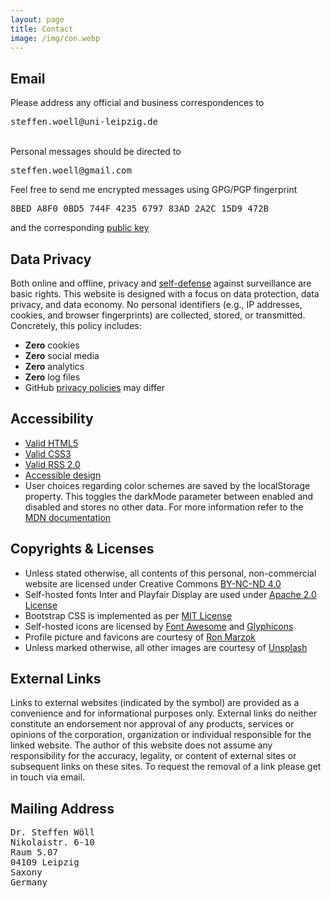 ```yaml
---
layout: page
title: Contact
image: /img/con.webp
---
```


<h2>Email</h2>
<div class="box-success">
Please address any official and business correspondences to <pre><i class="far fa-envelope" role="presentation"></i>steffen.woell@uni-leipzig.de</pre><br>Personal messages should be directed to <pre><i class="far fa-envelope" role="presentation"></i>steffen.woell@gmail.com</pre>
</div>

<div class="box-note cboxa">
Feel free to send me encrypted messages using GPG/PGP fingerprint <pre><i class="fas fa-fingerprint" role="presentation"></i>8BED A8F0 0BD5 744F 4235 6797 83AD 2A2C 15D9 472B</pre>and the corresponding <a href="/doc/keys/sw_pgp_public_key.asc">public key<i class="fas fa-link" role="presentation"></i></a>
</div>

<h2>Data Privacy</h2>
<div class="box-success cboxa">
Both online and offline, privacy and <a href="https://ssd.eff.org/">self-defense<i class="fas fa-external-link-alt" role="presentation"></i></a> against surveillance are basic rights. This website is designed with a focus on data protection, data privacy, and data economy. No personal identifiers (e.g., IP addresses, cookies, and browser fingerprints) are collected, stored, or transmitted. Concretely, this policy includes:
  <ul class="fa-ul">
    <li><span class="fa-li"><i class="fas fa-cookie-bite" role="presentation"></i></span><b>Zero</b> cookies</li>
    <li><span class="fa-li"><i class="fas fa-thumbs-down" role="presentation"></i></span><b>Zero</b> social media</li>
    <li><span class="fa-li"><i class="fas fa-ghost" role="presentation"></i></span><b>Zero</b> analytics</li>
    <li><span class="fa-li"><i class="fas fa-dumpster-fire" role="presentation"></i></span><b>Zero</b> log files</li>
    <li><span class="fa-li"><i class="fas fa-info-circle" role="presentation"></i></span>GitHub <a href="https://docs.github.com/en/site-policy/privacy-policies/github-privacy-statement">privacy policies<i class="fas fa-external-link-alt" role="presentation"></i></a> may differ</li>
  </ul>
</div>

<h2>Accessibility</h2>
<div class="box-success cboxa">
  <ul class="fa-ul">
    <li><span class="fa-li"><i class="fab fa-html5" role="presentation"></i></span><a href="https://validator.w3.org/nu/?doc=https%3A%2F%2Fsteffenwoell.github.io%2F">Valid <span class="pre-inline">HTML5</span><i class="fas fa-external-link-alt" role="presentation"></i></a></li>
    <li><span class="fa-li"><i class="fab fa-css3-alt" role="presentation"></i></span><a href="https://jigsaw.w3.org/css-validator/validator?uri=https%3A%2F%2Fsteffenwoell.github.io">Valid <span class="pre-inline">CSS3</span><i class="fas fa-external-link-alt" role="presentation"></i></a></li>
    <li><span class="fa-li"><i class="fas fa-rss" role="presentation"></i></span><a href="https://validator.w3.org/feed/check.cgi?url=https%3A%2F%2Fsteffenwoell.github.io%2Ffeed.xml">Valid <span class="pre-inline">RSS 2.0</span><i class="fas fa-external-link-alt" role="presentation"></i></a></li>
    <li><span class="fa-li"><i class="fas fa-universal-access" role="presentation"></i></span><a href="https://wave.webaim.org/report#/https://steffenwoell.github.io/">Accessible design<i class="fas fa-external-link-alt" role="presentation"></i></a></li>
    <li><span class="fa-li"><i class="fas fa-info-circle" role="presentation"></i></span>User choices regarding color schemes are saved by the <span class="pre-inline">localStorage</span> property. This toggles the <span class="pre-inline">darkMode</span> parameter between <span class="pre-inline">enabled</span> and <span class="pre-inline">disabled</span> and stores no other data. For more information refer to the <a href="https://developer.mozilla.org/en-US/docs/Web/API/Window/localStorage">MDN documentation<i class="fas fa-external-link-alt" role="presentation"></i></a></li>
  </ul>
</div>

<h2>Copyrights & Licenses</h2>
<div class="box-note cboxa">
<ul class="list-copy" role="list">
<li>Unless stated otherwise, all contents of this personal, non-commercial website are licensed under Creative Commons <a rel="license" href="/doc/legal/CC-LICENSE.txt">BY-NC-ND 4.0<i class="far fa-file" role="presentation"></i></a></li>
<li>Self-hosted fonts <span class="pre-inline">Inter</span> and <span class="pre-inline">Playfair Display</span> are used under <a rel="license" href="/doc/legal/APACHE-LICENSE.txt">Apache 2.0 License<i class="far fa-file" role="presentation"></i></a></li>
<li>Bootstrap CSS is implemented as per <a rel="license" href="/doc/legal/MIT-LICENSE.txt">MIT License<i class="far fa-file" role="presentation"></i></a></li>
<li>Self-hosted icons are licensed by <a rel="license" href="/doc/legal/FA-LICENSE.txt">Font Awesome<i class="far fa-file" role="presentation"></i></a> and <a rel="license" href="https://glyphicons.com/license/">Glyphicons<i class="fas fa-external-link-alt" role="presentation"></i></a></li>
<li>Profile picture and favicons are courtesy of <a href="https://www.ronmarzok.de/ueber">Ron Marzok<i class="fas fa-external-link-alt" role="presentation"></i></a></li>
<li>Unless marked otherwise, all other images are courtesy of <a rel="license" href="https://unsplash.com/license">Unsplash<i class="fas fa-external-link-alt" role="presentation"></i></a></li>
</ul>
</div>

<h2>External Links</h2>
<div class="box-note cboxa">
Links to external websites (indicated by the<i class="fas fa-external-link-alt" role="presentation"></i> symbol) are provided as a convenience and for informational purposes only. External links do neither constitute an endorsement nor approval of any products, services or opinions of the corporation, organization or individual responsible for the linked website. The author of this website does not assume any responsibility for the accuracy, legality, or content of external sites or subsequent links on these sites. To request the removal of a link please get in touch via email.
</div>

<h2>Mailing Address</h2>
<div class="box-note cboxb">
<pre>
Dr. Steffen Wöll
Nikolaistr. 6-10
Raum 5.07
04109 Leipzig
Saxony
Germany
</pre>
</div>